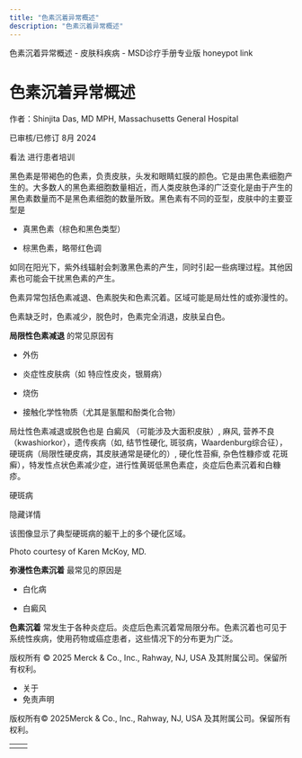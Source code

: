 ```yaml
---
title: "色素沉着异常概述"
description: "色素沉着异常概述"
---
```


﻿色素沉着异常概述 \- 皮肤科疾病 \- MSD诊疗手册专业版 honeypot link

# 色素沉着异常概述

作者：Shinjita Das, MD MPH, Massachusetts General Hospital

已审核/已修订 8月 2024

看法 进行患者培训

黑色素是带褐色的色素，负责皮肤，头发和眼睛虹膜的颜色。它是由黑色素细胞产生的。大多数人的黑色素细胞数量相近，而人类皮肤色泽的广泛变化是由于产生的黑色素数量而不是黑色素细胞的数量所致。黑色素有不同的亚型，皮肤中的主要亚型是

- 真黑色素（棕色和黑色类型）

- 棕黑色素，略带红色调


如同在阳光下，紫外线辐射会刺激黑色素的产生，同时引起一些病理过程。其他因素也可能会干扰黑色素的产生。

色素异常包括色素减退、色素脱失和色素沉着。区域可能是局灶性的或弥漫性的。

色素缺乏时，色素减少，脱色时，色素完全消退，皮肤呈白色。

**局限性色素减退** 的常见原因有

- 外伤

- 炎症性皮肤病（如 特应性皮炎，银屑病）

- 烧伤

- 接触化学性物质（尤其是氢醌和酚类化合物）


局灶性色素减退或脱色也是 白癜风 （可能涉及大面积皮肤）, 麻风, 营养不良（kwashiorkor），遗传疾病（如, 结节性硬化, 斑驳病，Waardenburg综合征），硬斑病（局限性硬皮病，其皮肤通常是硬化的）, 硬化性苔癣, 杂色性糠疹或 花斑癣），特发性点状色素减少症，进行性黄斑低黑色素症，炎症后色素沉着和白糠疹。

硬斑病



隐藏详情

该图像显示了典型硬斑病的躯干上的多个硬化区域。

Photo courtesy of Karen McKoy, MD.

**弥漫性色素沉着** 最常见的原因是

- 白化病

- 白癜风


**色素沉着** 常发生于各种炎症后。炎症后色素沉着常局限分布。色素沉着也可见于系统性疾病，使用药物或癌症患者，这些情况下的分布更为广泛。



版权所有 © 2025
Merck & Co., Inc., Rahway, NJ, USA 及其附属公司。保留所有权利。

- 关于
- 免责声明

版权所有© 2025Merck & Co., Inc., Rahway, NJ, USA 及其附属公司。保留所有权利。

|     |     |
| --- | --- |
|  |  |